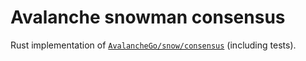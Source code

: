 # Avalanche snowman consensus

Rust implementation of [`AvalancheGo/snow/consensus`](https://github.com/ava-labs/avalanchego/tree/master/snow/consensus) (including tests).
